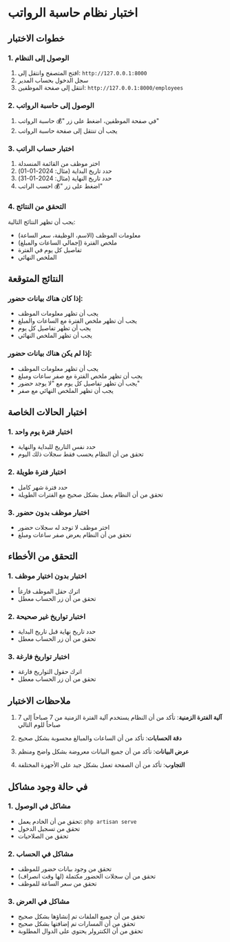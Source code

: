 # اختبار نظام حاسبة الرواتب

## خطوات الاختبار

### 1. الوصول إلى النظام
1. افتح المتصفح وانتقل إلى: `http://127.0.0.1:8000`
2. سجل الدخول بحساب المدير
3. انتقل إلى صفحة الموظفين: `http://127.0.0.1:8000/employees`

### 2. الوصول إلى حاسبة الرواتب
1. في صفحة الموظفين، اضغط على زر "💰 حاسبة الرواتب"
2. يجب أن تنتقل إلى صفحة حاسبة الرواتب

### 3. اختبار حساب الراتب
1. اختر موظف من القائمة المنسدلة
2. حدد تاريخ البداية (مثال: 2024-01-01)
3. حدد تاريخ النهاية (مثال: 2024-01-31)
4. اضغط على زر "💰 احسب الراتب"

### 4. التحقق من النتائج
يجب أن تظهر النتائج التالية:
- معلومات الموظف (الاسم، الوظيفة، سعر الساعة)
- ملخص الفترة (إجمالي الساعات والمبلغ)
- تفاصيل كل يوم في الفترة
- الملخص النهائي

## النتائج المتوقعة

### إذا كان هناك بيانات حضور:
- يجب أن تظهر معلومات الموظف
- يجب أن تظهر ملخص الفترة مع الساعات والمبلغ
- يجب أن تظهر تفاصيل كل يوم
- يجب أن تظهر الملخص النهائي

### إذا لم يكن هناك بيانات حضور:
- يجب أن تظهر معلومات الموظف
- يجب أن تظهر ملخص الفترة مع صفر ساعات ومبلغ
- يجب أن تظهر تفاصيل كل يوم مع "لا يوجد حضور"
- يجب أن تظهر الملخص النهائي مع صفر

## اختبار الحالات الخاصة

### 1. اختبار فترة يوم واحد
- حدد نفس التاريخ للبداية والنهاية
- تحقق من أن النظام يحسب فقط سجلات ذلك اليوم

### 2. اختبار فترة طويلة
- حدد فترة شهر كامل
- تحقق من أن النظام يعمل بشكل صحيح مع الفترات الطويلة

### 3. اختبار موظف بدون حضور
- اختر موظف لا توجد له سجلات حضور
- تحقق من أن النظام يعرض صفر ساعات ومبلغ

## التحقق من الأخطاء

### 1. اختبار بدون اختيار موظف
- اترك حقل الموظف فارغاً
- تحقق من أن زر الحساب معطل

### 2. اختبار تواريخ غير صحيحة
- حدد تاريخ نهاية قبل تاريخ البداية
- تحقق من أن زر الحساب معطل

### 3. اختبار تواريخ فارغة
- اترك حقول التواريخ فارغة
- تحقق من أن زر الحساب معطل

## ملاحظات الاختبار

1. **آلية الفترة الزمنية**: تأكد من أن النظام يستخدم آلية الفترة الزمنية من 7 صباحاً إلى 7 صباحاً للوم التالي

2. **دقة الحسابات**: تأكد من أن الساعات والمبالغ محسوبة بشكل صحيح

3. **عرض البيانات**: تأكد من أن جميع البيانات معروضة بشكل واضح ومنظم

4. **التجاوب**: تأكد من أن الصفحة تعمل بشكل جيد على الأجهزة المختلفة

## في حالة وجود مشاكل

### 1. مشاكل في الوصول
- تحقق من أن الخادم يعمل: `php artisan serve`
- تحقق من تسجيل الدخول
- تحقق من الصلاحيات

### 2. مشاكل في الحساب
- تحقق من وجود بيانات حضور للموظف
- تحقق من أن سجلات الحضور مكتملة (لها وقت انصراف)
- تحقق من سعر الساعة للموظف

### 3. مشاكل في العرض
- تحقق من أن جميع الملفات تم إنشاؤها بشكل صحيح
- تحقق من أن المسارات تم إضافتها بشكل صحيح
- تحقق من أن الكنترولر يحتوي على الدوال المطلوبة 